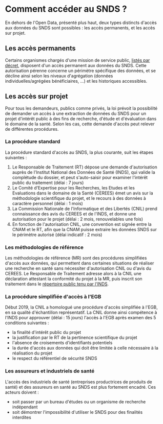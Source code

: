 # Comment accéder au SNDS ?
<!-- SPDX-License-Identifier: MPL-2.0 -->

En dehors de l'Open Data, présenté plus haut, deux types distincts d'accès aux données du SNDS sont possibles : les accès permanents, et les accès sur projet.

## Les accès permanents

Certains organismes chargés d'une mission de service public, [listés par décret](https://www.legifrance.gouv.fr/affichTexte.do?cidTexte=JORFTEXT000033702840&categorieLien=id), disposent d'un accès permanent aux données du SNDS. Cette autorisation pérenne concerne un périmètre spécifique des données, et se décline ainsi selon les niveaux d'agrégation (données individuelles/agrégées bénéficiaires, …) et les historiques accessibles.

## Les accès sur projet

Pour tous les demandeurs, publics comme privés, la loi prévoit la possibilité de demander un accès à une extraction de données du SNDS pour un projet d'intérêt public à des fins de recherche, d'étude et d'évaluation dans le domaine de la santé. Selon les cas, cette demande d'accès peut relever de différentes procédures.

### La procédure standard

La procédure standard d'accès au SNDS, la plus courante, suit les étapes suivantes :

1. Le Responsable de Traitement (RT) dépose une demande d'autorisation auprès de l'Institut National des Données de Santé (INDS), qui valide la complétude du dossier, et peut s'auto-saisir pour examiner l'intérêt public du traitement (délai : 7 jours)
2. Le Comité d'Expertise pour les Recherches, les Etudes et les Evaluations dans le domaine de la Santé (CEREES) émet un avis sur la méthodologie scientifique du projet, et le recours à des données à caractère personnel (délai : 1 mois)
3. La Commission Nationale de l'Informatique et des Libertés (CNIL) prend connaissance des avis du CEREES et de l'INDS, et donne une autorisation pour le projet (délai : 2 mois, renouvelables une fois)
4. En fonction de l'autorisation CNIL, une convention est signée entre la CNAM et le RT, afin que la CNAM puisse extraire les données SNDS sur le périmètre autorisé (délai indicatif : 2 mois)

### Les méthodologies de référence

Les méthodologies de référence (MR) sont des procédures simplifiées d'accès aux données, qui permettent dans certaines situations de réaliser une recherche en santé sans nécessiter d'autorisation CNIL ou d'avis du CEREES. Le Responsable de Traitement adresse alors à la CNIL une déclaration attestant la conformité du projet à la MR, puis inscrit son traitement dans le [r](https://www.indsante.fr/fr/repertoire-public-des-etudes-realisees-sous-mr)[épertoire public tenu par l'INDS](https://www.indsante.fr/fr/repertoire-public-des-etudes-realisees-sous-mr).

### La procédure simplifiée d'accès à l'EGB

Début 2019, la CNIL a homologué une procédure d'accès simplifiée à l'EGB, en sa qualité d'échantillon représentatif. La CNIL donne ainsi compétence à l'INDS pour approuver (délai : 15 jours) l'accès à l'EGB après examen des 5 conditions suivantes :

- la finalité d'intérêt public du projet
- la justification par le RT de la pertinence scientifique du projet
- l'absence de croisements d'identifiants potentiels
- la durée d'accès aux données qui doit être limitée à celle nécessaire à la réalisation du projet
- le respect du référentiel de sécurité SNDS

### Les assureurs et industriels de santé

L'accès des industriels de santé (entreprises productrices de produits de santé) et des assureurs en santé au SNDS est plus fortement encadré. Ces acteurs doivent :

- soit passer par un bureau d'études ou un organisme de recherche indépendant
- soit démontrer l'impossibilité d'utiliser le SNDS pour des finalités interdites
